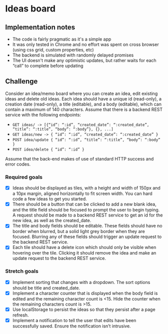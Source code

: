 # Ideas board

## Implementation notes

- The code is fairly pragmatic as it's a simple app
- It was only tested in Chrome and no effort was spent on cross browser (using css grid, custom properties, etc)
- The backend is simulated with randomly delayed promises
- The UI doesn't make any optimistic updates, but rather waits for each “call” to complete before updating

## Challenge

Consider an idea/memo board where you can create an idea, edit existing ideas and delete old ideas. Each idea should have a unique id (read-only), a creation date (read-only), a title (editable), and a body (editable), which can contain a maximum of 140 characters. Assume that there is a backend REST service with the following endpoints:

- `GET ideas/ -> [{“id”: “:id”, “created_date”: “:created_date”, “title”: “:title”, “body”: “:body”}, {}, ...]`
- `GET ideas/new -> { “id”: “:id”, “created_date”: “:created_date” }`
- `POST idea/update { “id”: “:id”, “title”: “:title”, “body”: “:body” }`
- `POST idea/delete { “id”: “:id” }`

Assume that the back-end makes of use of standard HTTP success and error codes.

### Required goals

- [x] Ideas should be displayed as tiles, with a height and width of 150px and a 10px margin, aligned horizontally to fit screen width. You can hard code a few ideas to get you started.
- [x] There should be a button that can be clicked to add a new blank idea, and the title field should be focused to prompt the user to begin typing. A request should be made to a backend REST service to get an id for the new idea, as well as the created_date.
- [x] The title and body fields should be editable. These fields should have no border when blurred, but a solid light grey border when they are focused. Blurring any of these fields should trigger an update request to the backend REST service.
- [x] Each tile should have a delete icon which should only be visible when hovering over the tile. Clicking it should remove the idea and make an update request to the backend REST service.

### Stretch goals

- [x] Implement sorting that changes with a dropdown. The sort options should be title and created_date.
- [x] Implement a character counter that is displayed when the body field is edited and the remaining character count is <15. Hide the counter when the remaining characters count is >15.
- [x] Use localStorage to persist the ideas so that they persist after a page refresh.
- [x] Implement a notification to tell the user that edits have been successfully saved. Ensure the
      notification isn’t intrusive.
